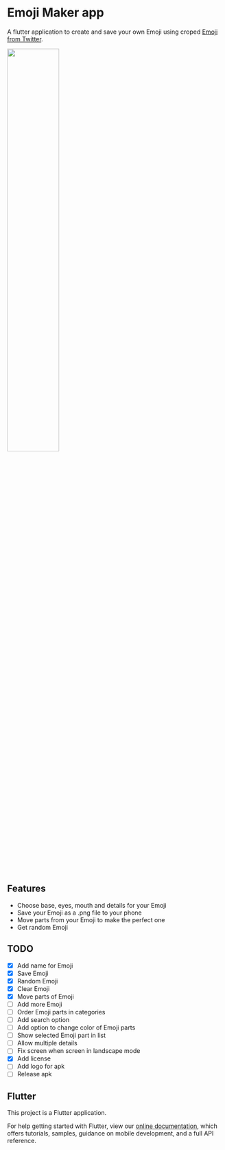 # Emoji Maker app

A flutter application to create and save your own Emoji using croped [Emoji from Twitter](https://github.com/twitter/twemoji).
<p float="left">
  <img src="https://i.imgur.com/eyDDBeN.png" width="49%" />
</p>

## Features

- Choose base, eyes, mouth and details for your Emoji
- Save your Emoji as a .png file to your phone
- Move parts from your Emoji to make the perfect one
- Get random Emoji

## TODO

- [X] Add name for Emoji
- [X] Save Emoji
- [X] Random Emoji
- [X] Clear Emoji
- [X] Move parts of Emoji
- [ ] Add more Emoji
- [ ] Order Emoji parts in categories
- [ ] Add search option
- [ ] Add option to change color of Emoji parts
- [ ] Show selected Emoji part in list
- [ ] Allow multiple details
- [ ] Fix screen when screen in landscape mode
- [X] Add license
- [ ] Add logo for apk
- [ ] Release apk

## Flutter

This project is a Flutter application.

For help getting started with Flutter, view our 
[online documentation](https://flutter.io/docs), which offers tutorials, 
samples, guidance on mobile development, and a full API reference.
